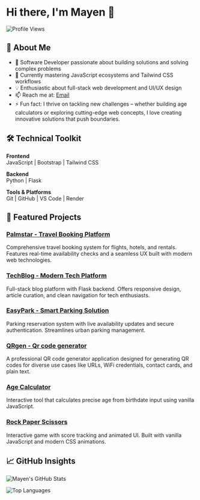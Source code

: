 # Hi there, I'm Mayen 👋

![Profile Views](https://komarev.com/ghpvc/?username=Mayen007)

## 🚀 About Me

- 🔭 Software Developer passionate about building solutions and solving complex problems
- 🌱 Currently mastering JavaScript ecosystems and Tailwind CSS workflows
- 💡 Enthusiastic about full-stack web development and UI/UX design
- 📫 Reach me at: [Email](mailto:mayenakech9@gmail.com)
- ⚡ Fun fact: I thrive on tackling new challenges – whether building age calculators or exploring cutting-edge web concepts, I love creating innovative solutions that push boundaries.

## 🛠️ Technical Toolkit

**Frontend**  
JavaScript | Bootstrap | Tailwind CSS

**Backend**  
Python | Flask

**Tools & Platforms**  
Git | GitHub | VS Code | Render

## 🌟 Featured Projects

### [Palmstar - Travel Booking Platform](https://palmstar.onrender.com)

Comprehensive travel booking system for flights, hotels, and rentals. Features real-time availability checks and a seamless UX built with modern web technologies.

### [TechBlog - Modern Tech Platform](https://techblog-coral.vercel.app)

Full-stack blog platform with Flask backend. Offers responsive design, article curation, and clean navigation for tech enthusiasts.

### [EasyPark - Smart Parking Solution](https://easypark-lgqj.onrender.com)

Parking reservation system with live availability updates and secure authentication. Streamlines urban parking management.

### [QRgen - Qr code generator](https://bluewey.netlify.app)
A professional QR code generator application designed for generating QR codes for diverse use cases like URLs, WiFi credentials, contact cards, and plain text.

### [Age Calculator](https://mayen007.github.io/age-calculator/)

Interactive tool that calculates precise age from birthdate input using vanilla JavaScript.

### [Rock Paper Scissors](https://github.com/Mayen007/Rock-Paper-Scissors)

Interactive game with score tracking and animated UI. Built with vanilla JavaScript and modern CSS animations.

## 📈 GitHub Insights

![Mayen's GitHub Stats](https://github-readme-stats.vercel.app/api?username=Mayen007&show_icons=true&theme=radical&hide_title=true&width=400)

![Top Languages](https://github-readme-stats.vercel.app/api/top-langs/?username=Mayen007&layout=compact&theme=radical&width=400)
